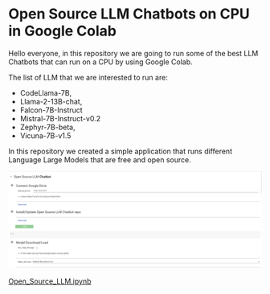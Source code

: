# Open Source LLM Chatbots on CPU in Google Colab

Hello everyone, in this repository we are going to run some of the best LLM Chatbots that can run on a CPU by using Google Colab.

The list of LLM that we are interested to run are:

- CodeLlama-7B,
- Llama-2-13B-chat,
- Falcon-7B-Instruct
- Mistral-7B-Instruct-v0.2
- Zephyr-7B-beta,
- Vicuna-7B-v1.5



In this repository we created a simple application that runs different Language Large Models that are free and open source.

![image-20240131005204381](./img/image-20240131005204381.png)

[Open_Source_LLM.ipynb](https://colab.research.google.com/github/ruslanmv/Open-Source-LLM-Chatbot/blob/master/Open_Source_LLM.ipynb)
